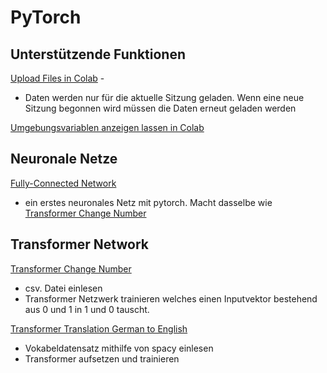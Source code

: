 # PyTorch

## Unterstützende Funktionen

[Upload Files in Colab](https://github.com/DominikBurkert/PyTorch/blob/master/Upload_Files_in_Colab.ipynb) - 
- Daten werden nur für die aktuelle Sitzung geladen. Wenn eine neue Sitzung begonnen wird müssen die Daten erneut geladen werden

[Umgebungsvariablen anzeigen lassen in Colab](https://github.com/DominikBurkert/PyTorch/blob/master/Umgebungsvariablen_anzeigen_lassen.ipynb)


## Neuronale Netze

[Fully-Connected Network](https://github.com/DominikBurkert/PyTorch/blob/master/erstes_neuronales_Netz_mit_PyTorch.ipynb) 
- ein erstes neuronales Netz mit pytorch. Macht dasselbe wie [Transformer Change Number](https://github.com/DominikBurkert/PyTorch/blob/master/Transformer_Change_Numbers.ipynb)

## Transformer Network

[Transformer Change Number](https://github.com/DominikBurkert/PyTorch/blob/master/Transformer_Change_Numbers.ipynb) 
- csv. Datei einlesen
- Transformer Netzwerk trainieren welches einen Inputvektor bestehend aus 0 und 1 in 1 und 0 tauscht.

[Transformer Translation German to English](https://github.com/DominikBurkert/PyTorch/blob/master/TransformerNetwork_Translater_ger_eng.ipynb)
- Vokabeldatensatz mithilfe von spacy einlesen
- Transformer aufsetzen und trainieren
